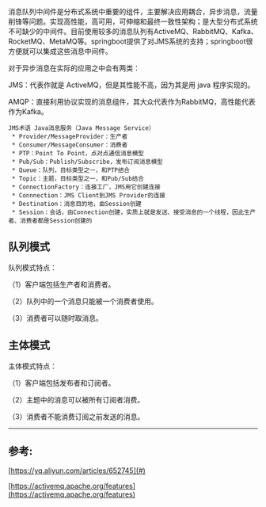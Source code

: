 消息队列中间件是分布式系统中重要的组件，主要解决应用耦合，异步消息，流量削锋等问题。实现高性能，高可用，可伸缩和最终一致性架构；是大型分布式系统不可缺少的中间件。目前使用较多的消息队列有ActiveMQ、RabbitMQ、Kafka、RocketMQ、MetaMQ等。springboot提供了对JMS系统的支持；springboot很方便就可以集成这些消息中间件。

对于异步消息在实际的应用之中会有两类：

JMS：代表作就是 ActiveMQ，但是其性能不高，因为其是用 java 程序实现的。

AMQP：直接利用协议实现的消息组件，其大众代表作为RabbitMQ，高性能代表作为Kafka。

```
JMS术语 Java消息服务（Java Message Service）
 * Provider/MessageProvider：生产者
 * Consumer/MessageConsumer：消费者
 * PTP：Point To Point，点对点通信消息模型
 * Pub/Sub：Publish/Subscribe，发布订阅消息模型
 * Queue：队列，目标类型之一，和PTP结合
 * Topic：主题，目标类型之一，和Pub/Sub结合
 * ConnectionFactory：连接工厂，JMS用它创建连接
 * Connnection：JMS Client到JMS Provider的连接
 * Destination：消息目的地，由Session创建
 * Session：会话，由Connection创建，实质上就是发送、接受消息的一个线程，因此生产者、消费者都是Session创建的
```

## 队列模式

队列模式特点：

（1）客户端包括生产者和消费者。

（2）队列中的一个消息只能被一个消费者使用。

（3）消费者可以随时取消息。

## 主体模式

主体模式特点：

（1）客户端包括发布者和订阅者。

（2）主题中的消息可以被所有订阅者消费。

（3）消费者不能消费订阅之前发送的消息。

---

## 参考:

[https://yq.aliyun.com/articles/652745](#)

[https://activemq.apache.org/features](https://activemq.apache.org/features)


